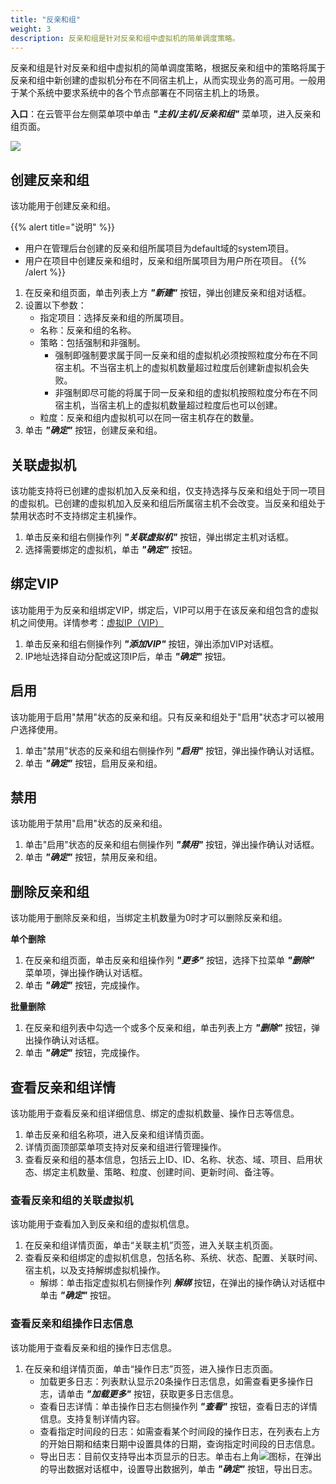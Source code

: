 ```yaml
---
title: "反亲和组"
weight: 3
description: 反亲和组是针对反亲和组中虚拟机的简单调度策略。
---
```


反亲和组是针对反亲和组中虚拟机的简单调度策略，根据反亲和组中的策略将属于反亲和组中新创建的虚拟机分布在不同宿主机上，从而实现业务的高可用。一般用于某个系统中要求系统中的各个节点部署在不同宿主机上的场景。

**入口**：在云管平台左侧菜单项中单击 **_"主机/主机/反亲和组"_** 菜单项，进入反亲和组页面。

![](../../../images/computing/vmgroup.png)

## 创建反亲和组

该功能用于创建反亲和组。

{{% alert title="说明" %}}
- 用户在管理后台创建的反亲和组所属项目为default域的system项目。
- 用户在项目中创建反亲和组时，反亲和组所属项目为用户所在项目。
{{% /alert %}}

1. 在反亲和组页面，单击列表上方 **_"新建"_** 按钮，弹出创建反亲和组对话框。
2. 设置以下参数：
    - 指定项目：选择反亲和组的所属项目。
    - 名称：反亲和组的名称。
    - 策略：包括强制和非强制。
        - 强制即强制要求属于同一反亲和组的虚拟机必须按照粒度分布在不同宿主机。不当宿主机上的虚拟机数量超过粒度后创建新虚拟机会失败。
        - 非强制即尽可能的将属于同一反亲和组的虚拟机按照粒度分布在不同宿主机，当宿主机上的虚拟机数量超过粒度后也可以创建。
    - 粒度：反亲和组内虚拟机可以在同一宿主机存在的数量。
3. 单击 **_"确定"_** 按钮，创建反亲和组。

## 关联虚拟机

该功能支持将已创建的虚拟机加入反亲和组，仅支持选择与反亲和组处于同一项目的虚拟机。已创建的虚拟机加入反亲和组后所属宿主机不会改变。当反亲和组处于禁用状态时不支持绑定主机操作。

1. 单击反亲和组右侧操作列 **_"关联虚拟机"_** 按钮，弹出绑定主机对话框。
2. 选择需要绑定的虚拟机，单击 **_"确定"_** 按钮。

## 绑定VIP

该功能用于为反亲和组绑定VIP，绑定后，VIP可以用于在该反亲和组包含的虚拟机之间使用。详情参考：[虚拟IP（VIP）](../../../../function_principle/onpremise/network/vpc/vpcvip)

1. 单击反亲和组右侧操作列 **_"添加VIP"_** 按钮，弹出添加VIP对话框。
2. IP地址选择自动分配或这顶IP后，单击 **_"确定"_** 按钮。

## 启用

该功能用于启用"禁用"状态的反亲和组。只有反亲和组处于"启用"状态才可以被用户选择使用。

1. 单击"禁用"状态的反亲和组右侧操作列 **_"启用"_** 按钮，弹出操作确认对话框。
2. 单击 **_"确定"_** 按钮，启用反亲和组。

## 禁用

该功能用于禁用"启用"状态的反亲和组。

1. 单击"启用"状态的反亲和组右侧操作列 **_"禁用"_** 按钮，弹出操作确认对话框。
2. 单击 **_"确定"_** 按钮，禁用反亲和组。

## 删除反亲和组

该功能用于删除反亲和组，当绑定主机数量为0时才可以删除反亲和组。

**单个删除**

1. 在反亲和组页面，单击反亲和组操作列 **_"更多"_** 按钮，选择下拉菜单 **_"删除"_** 菜单项，弹出操作确认对话框。
2. 单击 **_"确定"_** 按钮，完成操作。

**批量删除**

1. 在反亲和组列表中勾选一个或多个反亲和组，单击列表上方 **_"删除"_** 按钮，弹出操作确认对话框。
2. 单击 **_"确定"_** 按钮，完成操作。

## 查看反亲和组详情

该功能用于查看反亲和组详细信息、绑定的虚拟机数量、操作日志等信息。

1. 单击反亲和组名称项，进入反亲和组详情页面。
2. 详情页面顶部菜单项支持对反亲和组进行管理操作。
3. 查看反亲和组的基本信息，包括云上ID、ID、名称、状态、域、项目、启用状态、绑定主机数量、策略、粒度、创建时间、更新时间、备注等。

### 查看反亲和组的关联虚拟机

该功能用于查看加入到反亲和组的虚拟机信息。

1. 在反亲和组详情页面，单击“关联主机”页签，进入关联主机页面。
2. 查看反亲和组绑定的虚拟机信息，包括名称、系统、状态、配置、关联时间、宿主机，以及支持解绑虚拟机操作。
    - 解绑：单击指定虚拟机右侧操作列 **_解绑_** 按钮，在弹出的操作确认对话框中单击 **_"确定"_** 按钮。

### 查看反亲和组操作日志信息

该功能用于查看反亲和组的操作日志信息。

1. 在反亲和组详情页面，单击“操作日志”页签，进入操作日志页面。
    - 加载更多日志：列表默认显示20条操作日志信息，如需查看更多操作日志，请单击 **_"加载更多"_** 按钮，获取更多日志信息。
    - 查看日志详情：单击操作日志右侧操作列 **_"查看"_** 按钮，查看日志的详情信息。支持复制详情内容。
    - 查看指定时间段的日志：如需查看某个时间段的操作日志，在列表右上方的开始日期和结束日期中设置具体的日期，查询指定时间段的日志信息。
    - 导出日志：目前仅支持导出本页显示的日志。单击右上角![](../../../images/system/download.png)图标，在弹出的导出数据对话框中，设置导出数据列，单击 **_"确定"_** 按钮，导出日志。

